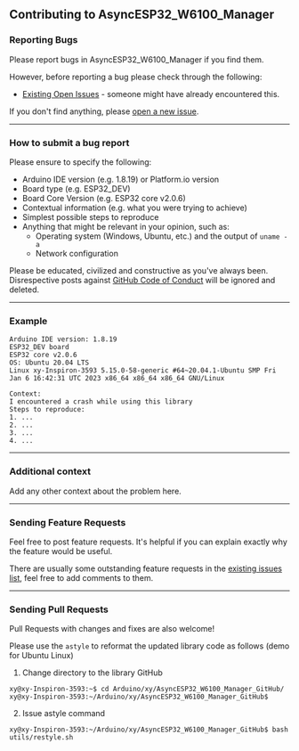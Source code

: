 ## Contributing to AsyncESP32_W6100_Manager

### Reporting Bugs

Please report bugs in AsyncESP32_W6100_Manager if you find them.

However, before reporting a bug please check through the following:

* [Existing Open Issues](https://github.com/khoih-prog/AsyncESP32_W6100_Manager/issues) - someone might have already encountered this.

If you don't find anything, please [open a new issue](https://github.com/khoih-prog/AsyncESP32_W6100_Manager/issues/new).

---

### How to submit a bug report

Please ensure to specify the following:

* Arduino IDE version (e.g. 1.8.19) or Platform.io version
* Board type (e.g. ESP32_DEV)
* Board Core Version (e.g. ESP32 core v2.0.6)
* Contextual information (e.g. what you were trying to achieve)
* Simplest possible steps to reproduce
* Anything that might be relevant in your opinion, such as:
  * Operating system (Windows, Ubuntu, etc.) and the output of `uname -a`
  * Network configuration

Please be educated, civilized and constructive as you've always been. Disrespective posts against [GitHub Code of Conduct](https://docs.github.com/en/site-policy/github-terms/github-event-code-of-conduct) will be ignored and deleted.

---

### Example

```
Arduino IDE version: 1.8.19
ESP32_DEV board
ESP32 core v2.0.6
OS: Ubuntu 20.04 LTS
Linux xy-Inspiron-3593 5.15.0-58-generic #64~20.04.1-Ubuntu SMP Fri Jan 6 16:42:31 UTC 2023 x86_64 x86_64 x86_64 GNU/Linux

Context:
I encountered a crash while using this library
Steps to reproduce:
1. ...
2. ...
3. ...
4. ...
```
---

### Additional context

Add any other context about the problem here.

---

### Sending Feature Requests

Feel free to post feature requests. It's helpful if you can explain exactly why the feature would be useful.

There are usually some outstanding feature requests in the [existing issues list](https://github.com/khoih-prog/AsyncESP32_W6100_Manager/issues?q=is%3Aopen+is%3Aissue+label%3Aenhancement), feel free to add comments to them.

---

### Sending Pull Requests

Pull Requests with changes and fixes are also welcome!

Please use the `astyle` to reformat the updated library code as follows (demo for Ubuntu Linux)

1. Change directory to the library GitHub

```
xy@xy-Inspiron-3593:~$ cd Arduino/xy/AsyncESP32_W6100_Manager_GitHub/
xy@xy-Inspiron-3593:~/Arduino/xy/AsyncESP32_W6100_Manager_GitHub$
```

2. Issue astyle command

```
xy@xy-Inspiron-3593:~/Arduino/xy/AsyncESP32_W6100_Manager_GitHub$ bash utils/restyle.sh
```

